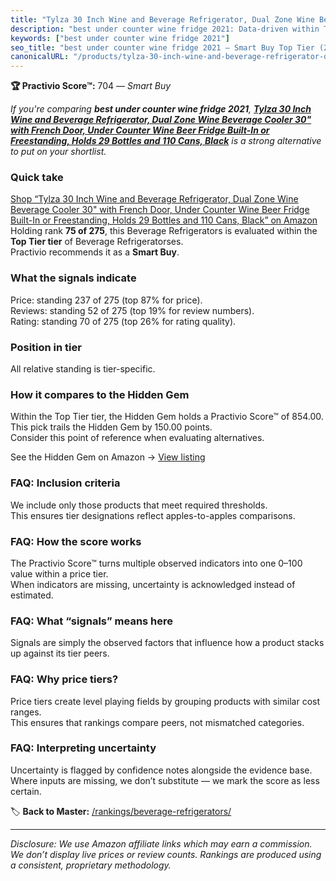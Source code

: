 ```yaml
---
title: "Tylza 30 Inch Wine and Beverage Refrigerator, Dual Zone Wine Beverage Cooler 30\" with French Door, Under Counter Wine Beer Fridge Built-In or Freestanding, Holds 29 Bottles and 110 Cans, Black"
description: "best under counter wine fridge 2021: Data-driven within Top Tier ranking using the Practivio Score™. Positioned by quality, value, demand, findability, momentu…"
keywords: ["best under counter wine fridge 2021"]
seo_title: "best under counter wine fridge 2021 — Smart Buy Top Tier (2025)"
canonicalURL: "/products/tylza-30-inch-wine-and-beverage-refrigerator-dual-zone-wine-beverage-cooler-30-with-french-door-under-counter-wine-beer-fridge-built-in-or-freestanding-holds-29-bottles-and-110-cans-black-B0C2HJZJF6/"
---
```


**🏆 Practivio Score™:** 704 — _Smart Buy_


*If you're comparing **best under counter wine fridge 2021**, **[Tylza 30 Inch Wine and Beverage Refrigerator, Dual Zone Wine Beverage Cooler 30" with French Door, Under Counter Wine Beer Fridge Built-In or Freestanding, Holds 29 Bottles and 110 Cans, Black](https://www.amazon.com/dp/B0C2HJZJF6?tag=practivio-20)** is a strong alternative to put on your shortlist.*
### Quick take
[Shop “Tylza 30 Inch Wine and Beverage Refrigerator, Dual Zone Wine Beverage Cooler 30" with French Door, Under Counter Wine Beer Fridge Built-In or Freestanding, Holds 29 Bottles and 110 Cans, Black” on Amazon](https://www.amazon.com/dp/B0C2HJZJF6?tag=practivio-20)
Holding rank **75 of 275**, this Beverage Refrigerators is evaluated within the **Top Tier tier** of Beverage Refrigeratorses.  
Practivio recommends it as a **Smart Buy**.

### What the signals indicate
Price: standing 237 of 275 (top 87% for price).  
Reviews: standing 52 of 275 (top 19% for review numbers).  
Rating: standing 70 of 275 (top 26% for rating quality).  

### Position in tier
All relative standing is tier-specific.

### How it compares to the Hidden Gem
Within the Top Tier tier, the Hidden Gem holds a Practivio Score™ of 854.00.  
This pick trails the Hidden Gem by 150.00 points.  
Consider this point of reference when evaluating alternatives.  

See the Hidden Gem on Amazon → [View listing](https://www.amazon.com/dp/B09F9WX11W?tag=practivio-20)

### FAQ: Inclusion criteria
We include only those products that meet required thresholds.  
This ensures tier designations reflect apples-to-apples comparisons.

### FAQ: How the score works
The Practivio Score™ turns multiple observed indicators into one 0–100 value within a price tier.  
When indicators are missing, uncertainty is acknowledged instead of estimated.

### FAQ: What “signals” means here
Signals are simply the observed factors that influence how a product stacks up against its tier peers.

### FAQ: Why price tiers?
Price tiers create level playing fields by grouping products with similar cost ranges.  
This ensures that rankings compare peers, not mismatched categories.

### FAQ: Interpreting uncertainty
Uncertainty is flagged by confidence notes alongside the evidence base.  
Where inputs are missing, we don’t substitute — we mark the score as less certain.


🏷️ **Back to Master:** [/rankings/beverage-refrigerators/](/rankings/beverage-refrigerators/)

---
_Disclosure: We use Amazon affiliate links which may earn a commission. We don’t display live prices or review counts. Rankings are produced using a consistent, proprietary methodology._
